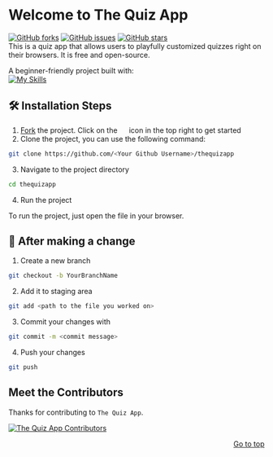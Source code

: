 <div id="top"></div>

# Welcome to The Quiz App

[![GitHub forks](https://img.shields.io/github/forks/mmnldm/thequizapp?style=plastic)](https://img.shields.io/github/forks/mmnldm/thequizapp)
[![GitHub issues](https://img.shields.io/github/issues/mmnldm/thequizapp?style=plastic)](https://img.shields.io/github/issues/mmnldm/thequizapp)
[![GitHub stars](https://img.shields.io/github/stars/mmnldm/thequizapp?style=plastic)](https://img.shields.io/github/stars/mmnldm/thequizapp) <br>
This is a quiz app that allows users to playfully customized quizzes right on their browsers. It is free and open-source.

A beginner-friendly project built with: <br>
[![My Skills](https://skillicons.dev/icons?i=js,html,css)](https://skillicons.dev)


## 🛠️ Installation Steps

1. [Fork](https://github.com/mmnldm/thequizapp/fork) the project. Click on the <a href="https://github.com/mmnldm/thequizapp/fork"><img src="https://i.imgur.com/G4z1kEe.png" height="15" width="15"></a> icon in the top right to get started
2. Clone the project, you can use the following command:

```bash
git clone https://github.com/<Your Github Username>/thequizapp
```

3. Navigate to the project directory

```bash
cd thequizapp
```

4. Run the project

To run the project, just open the file in your browser.

## 🥂 After making a change

1. Create a new branch

```bash
git checkout -b YourBranchName
```

2. Add it to staging area

```bash
git add <path to the file you worked on>
```

3. Commit your changes with

```bash
git commit -m <commit message> 
```

4. Push your changes

```bash
git push
```

## Meet the Contributors 

Thanks for contributing to `The Quiz App`.

<a href="https://github.com/mmnldm/thequizapp/graphs/contributors">
  <img src="https://contrib.rocks/image?repo=mmnldm/thequizapp" alt ="The Quiz App Contributors"/>
</a>

<p align="right"><a href="#top">Go to top</a></p>
